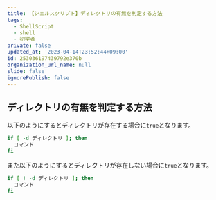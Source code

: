 ```yaml
---
title: 【シェルスクリプト】ディレクトリの有無を判定する方法
tags:
  - ShellScript
  - shell
  - 初学者
private: false
updated_at: '2023-04-14T23:52:44+09:00'
id: 253036197439792e370b
organization_url_name: null
slide: false
ignorePublish: false
---
```

## ディレクトリの有無を判定する方法

以下のようにするとディレクトリが存在する場合に`true`となります。  

```zsh
if [ -d ディレクトリ ]; then
  コマンド
fi
```

また以下のようにするとディレクトリが存在しない場合に`true`となります。  

```zsh
if [ ! -d ディレクトリ ]; then
  コマンド
fi
```

